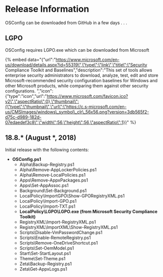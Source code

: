 # Release Information

OSConfig can be downloaded from GitHub in a few days . . . 

## LGPO

OSConfig requires LGPO.exe which can be downloaded from Microsoft

{% embed data="{\"url\":\"https://www.microsoft.com/en-us/download/details.aspx?id=55319\",\"type\":\"link\",\"title\":\"Security Compliance Toolkit and Baselines\",\"description\":\"This set of tools allows enterprise security administrators to download, analyze, test, edit and store Microsoft-recommended security configuration baselines for Windows and other Microsoft products, while comparing them against other security configurations. \",\"icon\":{\"type\":\"icon\",\"url\":\"https://www.microsoft.com/favicon.ico?v2\",\"aspectRatio\":0},\"thumbnail\":{\"type\":\"thumbnail\",\"url\":\"https://c.s-microsoft.com/en-us/CMSImages/windows\_symbol\_clr\_56x56.png?version=3db565f2-d75c-d989-182d-07edaedef3c8\",\"width\":56,\"height\":56,\"aspectRatio\":1}}" %}

## 18.8.\* \(August \*, 2018\)

Initial release with the following contents:

* **OSConfig.ps1**
  * Alpha\Backup-Registry.ps1
  * Alpha\Remove-AppLockerPolicies.ps1
  * Alpha\Remove-LocalPolicies.ps1
  * Apps\Remove-AppxPackages.ps1
  * Apps\Set-AppAssoc.ps1
  * Background\Set-Background.ps1
  * LocalPolicy\ImportGPO\Show-GPORegistryXML.ps1
  * LocalPolicy\Import-GPO.ps1
  * LocalPolicy\Import-TXT.ps1
  * **LocalPolicy\LGPO\LGPO.exe \(from Microsoft Security Compliance Toolkit\)**
  * RegistryXML\Import-RegistryXML.ps1
  * RegistryXML\ImportXML\Show-RegistryXML.ps1
  * Scripts\Disable-VmPasswordChange.ps1
  * Scripts\Enable-RemoteRegistry.ps1
  * Scripts\Remove-OneDriveShortcut.ps1
  * Scripts\Set-OemModel.ps1
  * Start\Set-StartLayout.ps1
  * Theme\Set-Theme.ps1
  * Zeta\Backup-Registry.ps1
  * Zeta\Get-AppxLogs.ps1



